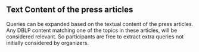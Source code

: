 ## Text Content of the press articles

Queries can be expanded based on the textual content of the press articles. Any DBLP content matching one of the topics in these articles, will be considered relevant. So participants are free to extract extra queries not initially considered by organizers.